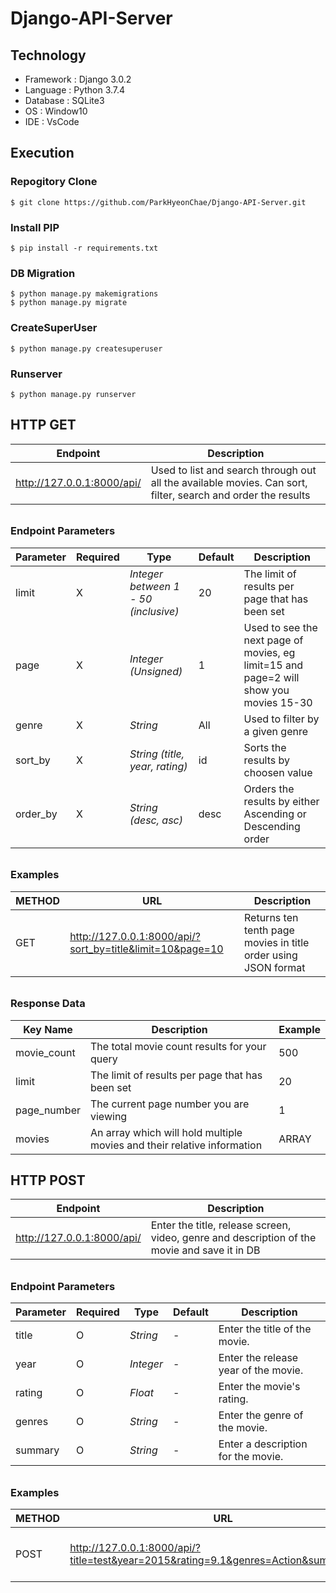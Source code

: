 # Django-API-Server

## Technology
- Framework : Django 3.0.2
- Language : Python 3.7.4
- Database : SQLite3
- OS : Window10
- IDE : VsCode

## Execution

### Repogitory Clone

```
$ git clone https://github.com/ParkHyeonChae/Django-API-Server.git
```

### Install PIP

```
$ pip install -r requirements.txt
```

### DB Migration

```
$ python manage.py makemigrations
$ python manage.py migrate
```
### CreateSuperUser

```
$ python manage.py createsuperuser
```

### Runserver

```
$ python manage.py runserver
```


## HTTP GET

| **Endpoint**               | Description                                                  |
| -------------------------- | ------------------------------------------------------------ |
| http://127.0.0.1:8000/api/ | Used to list and search through out all the available movies. Can sort, filter, search and order the results |

###### 

### Endpoint Parameters

| Parameter | Required | Type                                 | Default | Description                                                  |
| --------- | -------- | ------------------------------------ | ------- | ------------------------------------------------------------ |
| limit     | X        | *Integer between 1 - 50 (inclusive)* | 20      | The limit of results per page that has been set              |
| page      | X        | *Integer (Unsigned)*                 | 1       | Used to see the next page of movies, eg limit=15 and page=2 will show you movies 15-30 |
| genre     | X        | *String*                             | All     | Used to filter by a given genre                              |
| sort_by   | X        | *String (title, year, rating)*       | id      | Sorts the results by choosen value                           |
| order_by  | X        | *String (desc, asc)*                 | desc    | Orders the results by either Ascending or Descending order   |

###### 

### Examples

| METHOD | URL                                                       | Description                                                  |
| ------ | --------------------------------------------------------- | ------------------------------------------------------------ |
| GET    | http://127.0.0.1:8000/api/?sort_by=title&limit=10&page=10 | Returns ten tenth page movies in title order using JSON format |

###### 

### Response Data

| **Key Name** | **Description**                                              | **Example** |
| ------------ | ------------------------------------------------------------ | ----------- |
| movie_count  | The total movie count results for your query                 | 500         |
| limit        | The limit of results per page that has been set              | 20          |
| page_number  | The current page number you are viewing                      | 1           |
| movies       | An array which will hold multiple movies and their relative information | ARRAY       |



## HTTP POST

| **Endpoint**               | Description                                                  |
| -------------------------- | ------------------------------------------------------------ |
| http://127.0.0.1:8000/api/ | Enter the title, release screen, video, genre and description of the movie and save it in DB |

###### 

### Endpoint Parameters

| Parameter | Required | Type      | Default | Description                          |
| --------- | -------- | --------- | ------- | ------------------------------------ |
| title     | O        | *String*  | -       | Enter the title of the movie.        |
| year      | O        | *Integer* | -       | Enter the release year of the movie. |
| rating    | O        | *Float*   | -       | Enter the movie's rating.            |
| genres    | O        | *String*  | -       | Enter the genre of the movie.        |
| summary   | O        | *String*  | -       | Enter a description for the movie.   |

###### 

### Examples

| METHOD | URL                                                          | Description                        |
| ------ | ------------------------------------------------------------ | ---------------------------------- |
| POST   | http://127.0.0.1:8000/api/?title=test&year=2015&rating=9.1&genres=Action&summary=test | Save to DB as requested parametert |

